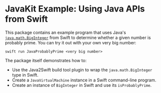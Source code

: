 # JavaKit Example: Using Java APIs from Swift

This package contains an example program that uses Java's [`java.math.BigInteger`](https://docs.oracle.com/javase/8/docs/api/?java/math/BigInteger.html) from Swift to determine whether a given number is probably prime. You can try it out with your own very big number:

```
swift run JavaProbablyPrime <very big number>
```

The package itself demonstrates how to:

* Use the Java2Swift build tool plugin to wrap the `java.math.BigInteger` type in Swift.
* Create a `JavaVirtualMachine` instance in a Swift command-line program.
* Create an instance of `BigInteger` in Swift and use its `isProbablyPrime`.
